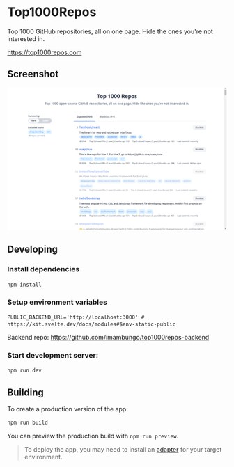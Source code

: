 # Top1000Repos

Top 1000 GitHub repositories, all on one page. Hide the ones you're not interested in.

https://top1000repos.com

## Screenshot

![screenshot](screenshot.png)


## Developing

### Install dependencies
```
npm install
```

### Setup environment variables
```
PUBLIC_BACKEND_URL='http://localhost:3000' # https://kit.svelte.dev/docs/modules#$env-static-public
```

Backend repo: https://github.com/imambungo/top1000repos-backend

### Start development server:

```bash
npm run dev
```

## Building

To create a production version of the app:

```bash
npm run build
```

You can preview the production build with `npm run preview`.

> To deploy the app, you may need to install an [adapter](https://kit.svelte.dev/docs/adapters) for your target environment.